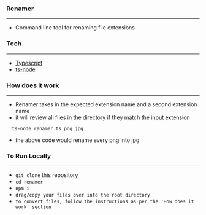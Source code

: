 ### Renamer
<hr />

- Command line tool for renaming file extensions

### Tech
<hr />

- [Typescript](https://www.typescriptlang.org/)
- [ts-node](https://www.npmjs.com/package/ts-node)

### How does it work
<hr />

- Renamer takes in the expected extension name and a second extension name
- it will review all files in the directory if they match the input extension

```
  ts-node renamer.ts png jpg
```

- the above code would rename every png into jpg

### To Run Locally
<hr />

- `git clone` this repository
- `cd renamer`
- `npm i`
- `drag/copy your files over into the root directory`
- `to convert files, follow the instructions as per the 'How does it work' section`
